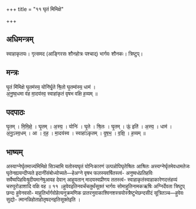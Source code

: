 +++
title = "११ घृतं मिमिक्षे"

+++
## अधिमन्त्रम्
स्वाहाकृतयः। गृत्समद (आङ्गिरसः शौनहोत्रः पश्चाद्) भार्गवः शौनकः। त्रिष्टुप्।

## मन्त्रः
घृ॒तं मि॑मिक्षे घृ॒तम॑स्य॒ योनि॑र्घृ॒ते श्रि॒तो घृ॒तम्व॑स्य॒ धाम॑ ।  
अ॒नु॒ष्व॒धमा व॑ह मा॒दय॑स्व॒ स्वाहा॑कृतं वृषभ वक्षि ह॒व्यम् ॥

## पदपाठः
घृ॒तम् । मि॒मि॒क्षे॒ । घृ॒तम् । अ॒स्य॒ । योनिः॑ । घृ॒ते । श्रि॒तः । घृ॒तम् । ऊं॒ इति॑ । अ॒स्य॒ । धाम॑ ।  
अ॒नु॒ऽस्व॒धम् । आ । व॒ह॒ । मा॒दय॑स्व । स्वाहा॑ऽकृतम् । वृ॒ष॒भ॒ । व॒क्षि॒ । ह॒व्यम् ॥

## भाष्यम्
अस्याग्नेर्घृतमाज्यंमिमिक्षे सिञ्चामि यतोस्यघृतं योनिःकारणं उत्पन्नोपिघृतेश्रितः आश्रितः अस्यग्नेर्घृतमेवधामतेजः घृतेनह्ययन्दीप्यते इदानींसंबोध्योच्यते—हेअग्ने वृषभ फलस्यवर्षितस्त्वं- अनुष्वधंप्रतिहविः सर्वेष्वपिहविःषुदीयमानेषुआवह देवान् आहूयतान् मादयस्वप्रीणय ततस्त्वं- स्वाहाकृतंस्वाहाकारेणदत्तंहव्यं चरुपुरोडाशादि वक्षि वह ॥ ११ ॥हुवेवइतिनवर्चंचतुर्थंसूक्तं भार्गवः सोमाहुतिनामकऋषिः अग्निर्देवता त्रिष्टुप् छन्दः हुवेनवसो- माहुतिर्भार्गवोहेत्यनुक्रमणिक प्रातरनुवाकाश्विनशस्त्रयोस्त्रैष्टुभेछन्दसीदं सूत्रितञ्च—हुवेवः सुद्यो- त्मानन्निहोताहोतृषदनइतिसूक्तेइति ।